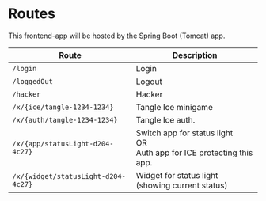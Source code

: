 # Routes

This frontend-app will be hosted by the Spring Boot (Tomcat) app.

| Route                               | Description                                                                    |
|-------------------------------------|--------------------------------------------------------------------------------|
| `/login`                            | Login                                                                          |
| `/loggedOut`                        | Logout                                                                         |
| `/hacker`                           | Hacker                                                                         |
| `/x/{ice/tangle-1234-1234}`         | Tangle Ice minigame                                                            |
| `/x/{auth/tangle-1234-1234}`        | Tangle Ice auth.                                                               | 
| `/x/{app/statusLight-d204-4c27}`    | Switch app for status light <br> OR <br> Auth app for ICE protecting this app. | 
| `/x/{widget/statusLight-d204-4c27}` | Widget for status light (showing current status)                               |
